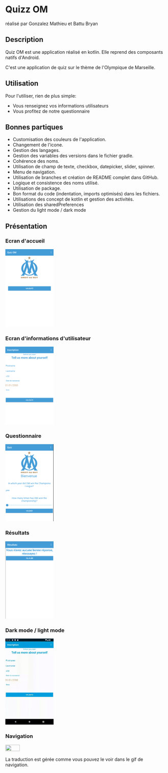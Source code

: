 # Quizz OM

réalisé par Gonzalez Mathieu et Battu Bryan

## Description
Quiz OM est une application réalisé en kotlin. 
Elle reprend des composants natifs d'Android.

C'est une application de quiz sur le thème de l'Olympique de Marseille.

## Utilisation
Pour l'utiliser, rien de plus simple:
- Vous renseignez vos informations utilisateurs
- Vous profitez de notre questionnaire

## Bonnes partiques 
- Customisation des couleurs de l'application.
- Changement de l'icone.
- Gestion des langages.
- Gestion des variables des versions dans le fichier gradle.
- Cohérence des noms.
- Utilisation de champ de texte, checkbox, datepicker, slider, spinner.
- Menu de navigation.
- Utilisation de branches et création de README complet dans GitHub.
- Logique et consistence des noms utilisé.
- Utilisation de package.
- Bon format du code (indentation, imports optimisés) dans les fichiers.
- Utilisations des concept de kotlin et gestion des activités.
- Utilisation des sharedPreferences
- Gestion du light mode / dark mode

## Présentation
### Ecran d'accueil
<img src="https://github.com/singard/projetMobile1/blob/master/Capture%20d%E2%80%99e%CC%81cran%202023-02-09%20a%CC%80%2011.50.40.png" width=30% height=30%>

### Ecran d'informations d'utilisateur
<img src="https://github.com/singard/projetMobile1/blob/master/Capture%20d%E2%80%99e%CC%81cran%202023-02-09%20a%CC%80%2011.51.20.png" width=30% height=30%>

### Questionnaire
<img src="https://github.com/singard/projetMobile1/blob/master/Capture%20d%E2%80%99e%CC%81cran%202023-02-09%20a%CC%80%2011.58.01.png" width=30% height=30%>

### Résultats 
<img src="https://github.com/singard/projetMobile1/blob/master/Capture%20d%E2%80%99e%CC%81cran%202023-02-09%20a%CC%80%2011.58.16.png" width=30% height=30%>

### Dark mode / light mode
<img src="https://github.com/singard/projetMobile1/blob/master/device-2023-02-09-115136.gif" width=30% height=30%>

### Navigation
<img src="https://github.com/singard/projetMobile1/blob/master/device-2023-02-09-115904.gif" width=30% height=30%>

La traduction est gérée comme vous pouvez le voir dans le gif de navigation.
